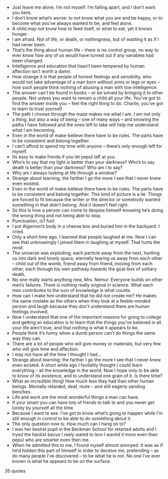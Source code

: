  - Just leave me alone. I’m not myself. I’m falling apart, and I don’t want you here.
 - I don’t know what’s worse: to not know what you are and be happy, or to become what you’ve always wanted to be, and feel alone.
 - A child may not know how to feed itself, or what to eat, yet it knows hunger.
 - I am afraid. Not of life, or death, or nothingness, but of wasting it as if I had never been.
 - That’s the thing about human life – there is no control group, no way to ever know how any of us would have turned out if any variables had been changed.
 - Intelligence and education that hasn’t been tempered by human affection isn’t worth a damn.
 - How strange it is that people of honest feelings and sensibilty, who would not take advantage of a man born without arms or legs or eyes – how such people think nothing of abusing a man with low intelligence.
 - The answer can’t be found in books – or be solved by bringing it to other people. Not unless you want to remain a child all your life. You’ve got to find the answer inside you – feel the right thing to do. Charlie, you’ve got to learn to trust yourself.
 - The path I choose through the maze makes me what I am. I am not only a thing, but also a way of being – one of many ways – and knowing the paths I have followed and the ones left to take will help me understand what I am becoming.
 - Even in the world of make-believe there have to be rules. The parts have to be consistent and belong together.
 - I can’t afford to spend my time with anyone – there’s only enough left for myself.
 - Its easy to make frends if you let pepul laff at you.
 - Who’s to say that my light is better than your darkness? Who’s to say death is better than your darkness? Who am I to say?
 - Why am I always looking at life through a window?
 - Strange about learning; the farther I go the more I see that I never knew even existed.
 - Even in the world of make-believe there have to be rules. The parts have to be consistent and belong together. This kind of picture is a lie. Things are forced to fit because the writer or the director or somebody wanted something in that didn’t belong. And it doesn’t feel right.
 - So this is how a person can come to despise himself-knowing he’s doing the wrong thing and not being able to stop.
 - Punctuation, is? fun!
 - I put Algernon’s body in a cheese box and buried him in the backyard. I cried.
 - Only a short time ago, I learned that people laughed at me. Now I can see that unknowingly I joined them in laughing at myself. That hurts the most.
 - The universe was exploding, each particle away from the next, hurtling us into dark and lonely space, eternally tearing us away from each other – child out of the womb, friend away from friend, moving from each other, each through his own pathway towards the goal-box of solitary death.
 - No one really starts anything new, Mrs. Nemur. Everyone builds on other men’s failures. There is nothing really original in science. What each man contributes to the sum of knowledge is what counts.
 - How can I make him understand that he did not create me? He makes the same mistake as the others when they look at a feeble-minded person and laugh because they don’t understand there are human feelings involved.
 - Now I understand that one of the important reasons for going to college and getting an education is to learn that the things you’ve believed in all your life aren’t true, and that nothing is what it appears to be.
 - People think it’s funny when a dumb person can’t do things the same way they can.
 - There are a lot of people who will give money or materials, but very few who will give time and affection.
 - I may not have all the time I thought I had...
 - Strange about learning; the farther I go the more I see that I never knew even existed. A short while ago I foolishly thought I could learn everything – all the knowledge in the world. Now I hope only to be able to know of its existence, and to understand one grain of it. Is there time?
 - What an incredible thing! How much less they had than other human beings. Mentally retarded, deaf, mute – and still eagerly sanding benches.
 - Life and work are the most wonderful things a man can have.
 - If your smart you can have lots of frends to talk to and you never get lonley by yourself all the time.
 - Because I want to see. I’ve got to know what’s going to happen while I’m still enough in control to be able to do something about it.
 - The only question now is: How much can I hang on to?
 - I was her bestist pupil in the Beckman School for retarted adults and I tryed the hardist becus I reely wantd to lern I wantid it more even then pepul who are smarter even then me.
 - When he admitted this to me, I found myself almost annoyed. It was as if he’d hidden this part of himself in order to deceive me, pretending – as do many people I’ve discovered – to be what he is not. No one I’ve ever known is what he appears to be on the surface.

35 quotes